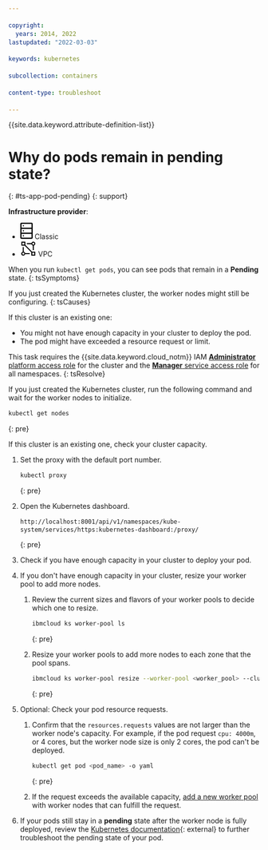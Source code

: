 ```yaml
---

copyright: 
  years: 2014, 2022
lastupdated: "2022-03-03"

keywords: kubernetes

subcollection: containers

content-type: troubleshoot

---
```


{{site.data.keyword.attribute-definition-list}}


# Why do pods remain in pending state?
{: #ts-app-pod-pending}
{: support}

**Infrastructure provider**:
* ![Classic infrastructure provider icon.](images/icon-classic-2.svg) Classic
* ![VPC infrastructure provider icon.](images/icon-vpc-2.svg) VPC


When you run `kubectl get pods`, you can see pods that remain in a **Pending** state.
{: tsSymptoms}


If you just created the Kubernetes cluster, the worker nodes might still be configuring.
{: tsCauses}

If this cluster is an existing one:
*  You might not have enough capacity in your cluster to deploy the pod.
*  The pod might have exceeded a resource request or limit.


This task requires the {{site.data.keyword.cloud_notm}} IAM [**Administrator** platform access role](/docs/containers?topic=containers-users#checking-perms) for the cluster and the [**Manager** service access role](/docs/containers?topic=containers-users#checking-perms) for all namespaces.
{: tsResolve}

If you just created the Kubernetes cluster, run the following command and wait for the worker nodes to initialize.

```sh
kubectl get nodes
```
{: pre}

If this cluster is an existing one, check your cluster capacity.


1. Set the proxy with the default port number.

    ```sh
    kubectl proxy
    ```
    {: pre}

2. Open the Kubernetes dashboard.

    ```
    http://localhost:8001/api/v1/namespaces/kube-system/services/https:kubernetes-dashboard:/proxy/
    ```
    {: pre}

3. Check if you have enough capacity in your cluster to deploy your pod.

4. If you don't have enough capacity in your cluster, resize your worker pool to add more nodes.

    1. Review the current sizes and flavors of your worker pools to decide which one to resize.

        ```sh
        ibmcloud ks worker-pool ls
        ```
        {: pre}

    2. Resize your worker pools to add more nodes to each zone that the pool spans.

        ```sh
        ibmcloud ks worker-pool resize --worker-pool <worker_pool> --cluster <cluster_name_or_ID> --size-per-zone <workers_per_zone>
        ```
        {: pre}

5. Optional: Check your pod resource requests.

    1. Confirm that the `resources.requests` values are not larger than the worker node's capacity. For example, if the pod request `cpu: 4000m`, or 4 cores, but the worker node size is only 2 cores, the pod can't be deployed.

        ```sh
        kubectl get pod <pod_name> -o yaml
        ```
        {: pre}

    2. If the request exceeds the available capacity, [add a new worker pool](/docs/containers?topic=containers-add_workers#add_pool) with worker nodes that can fulfill the request.

6. If your pods still stay in a **pending** state after the worker node is fully deployed, review the [Kubernetes documentation](https://kubernetes.io/docs/tasks/debug-application-cluster/debug-pod-replication-controller/#my-pod-stays-pending){: external} to further troubleshoot the pending state of your pod.







